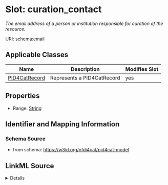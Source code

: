 # Slot: curation_contact


_The email address of a person or institution responsible for curation of the resource._



URI: [schema:email](http://schema.org/email)



<!-- no inheritance hierarchy -->




## Applicable Classes

| Name | Description | Modifies Slot |
| --- | --- | --- |
[PID4CatRecord](PID4CatRecord.md) | Represents a PID4CatRecord |  yes  |







## Properties

* Range: [String](String.md)





## Identifier and Mapping Information







### Schema Source


* from schema: https://w3id.org/nfdi4cat/pid4cat-model




## LinkML Source

<details>
```yaml
name: curation_contact
description: The email address of a person or institution responsible for curation
  of the resource.
from_schema: https://w3id.org/nfdi4cat/pid4cat-model
rank: 1000
slot_uri: schema:email
alias: curation_contact
domain_of:
- PID4CatRecord
range: string

```
</details>